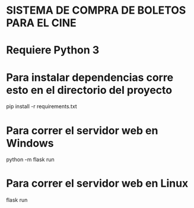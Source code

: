 # SISTEMA DE COMPRA DE BOLETOS PARA EL CINE

# Requiere Python 3

# Para instalar dependencias corre esto en el directorio del proyecto
pip install -r requirements.txt

# Para correr el servidor web en Windows
python -m flask run

# Para correr el servidor web en Linux
flask run
